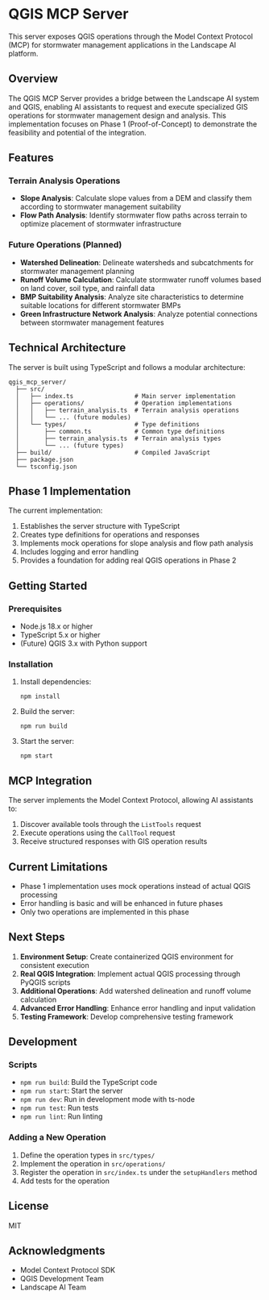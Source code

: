 # QGIS MCP Server

This server exposes QGIS operations through the Model Context Protocol (MCP) for stormwater management applications in the Landscape AI platform.

## Overview

The QGIS MCP Server provides a bridge between the Landscape AI system and QGIS, enabling AI assistants to request and execute specialized GIS operations for stormwater management design and analysis. This implementation focuses on Phase 1 (Proof-of-Concept) to demonstrate the feasibility and potential of the integration.

## Features

### Terrain Analysis Operations

- **Slope Analysis**: Calculate slope values from a DEM and classify them according to stormwater management suitability
- **Flow Path Analysis**: Identify stormwater flow paths across terrain to optimize placement of stormwater infrastructure

### Future Operations (Planned)

- **Watershed Delineation**: Delineate watersheds and subcatchments for stormwater management planning
- **Runoff Volume Calculation**: Calculate stormwater runoff volumes based on land cover, soil type, and rainfall data
- **BMP Suitability Analysis**: Analyze site characteristics to determine suitable locations for different stormwater BMPs
- **Green Infrastructure Network Analysis**: Analyze potential connections between stormwater management features

## Technical Architecture

The server is built using TypeScript and follows a modular architecture:

```
qgis_mcp_server/
  ├── src/
  │   ├── index.ts                 # Main server implementation
  │   ├── operations/              # Operation implementations
  │   │   ├── terrain_analysis.ts  # Terrain analysis operations
  │   │   └── ... (future modules)
  │   └── types/                   # Type definitions
  │       ├── common.ts            # Common type definitions
  │       ├── terrain_analysis.ts  # Terrain analysis types
  │       └── ... (future types)
  ├── build/                       # Compiled JavaScript
  ├── package.json
  └── tsconfig.json
```

## Phase 1 Implementation

The current implementation:

1. Establishes the server structure with TypeScript
2. Creates type definitions for operations and responses
3. Implements mock operations for slope analysis and flow path analysis
4. Includes logging and error handling
5. Provides a foundation for adding real QGIS operations in Phase 2

## Getting Started

### Prerequisites

- Node.js 18.x or higher
- TypeScript 5.x or higher
- (Future) QGIS 3.x with Python support

### Installation

1. Install dependencies:
   ```
   npm install
   ```

2. Build the server:
   ```
   npm run build
   ```

3. Start the server:
   ```
   npm start
   ```

## MCP Integration

The server implements the Model Context Protocol, allowing AI assistants to:

1. Discover available tools through the `ListTools` request
2. Execute operations using the `CallTool` request
3. Receive structured responses with GIS operation results

## Current Limitations

- Phase 1 implementation uses mock operations instead of actual QGIS processing
- Error handling is basic and will be enhanced in future phases
- Only two operations are implemented in this phase

## Next Steps

1. **Environment Setup**: Create containerized QGIS environment for consistent execution
2. **Real QGIS Integration**: Implement actual QGIS processing through PyQGIS scripts
3. **Additional Operations**: Add watershed delineation and runoff volume calculation
4. **Advanced Error Handling**: Enhance error handling and input validation
5. **Testing Framework**: Develop comprehensive testing framework

## Development

### Scripts

- `npm run build`: Build the TypeScript code
- `npm run start`: Start the server
- `npm run dev`: Run in development mode with ts-node
- `npm run test`: Run tests
- `npm run lint`: Run linting

### Adding a New Operation

1. Define the operation types in `src/types/`
2. Implement the operation in `src/operations/`
3. Register the operation in `src/index.ts` under the `setupHandlers` method
4. Add tests for the operation

## License

MIT

## Acknowledgments

- Model Context Protocol SDK
- QGIS Development Team
- Landscape AI Team
